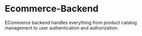 # Ecommerce-Backend
ECommerce backend handles everything from product catalog management to user authentication and authorization.
